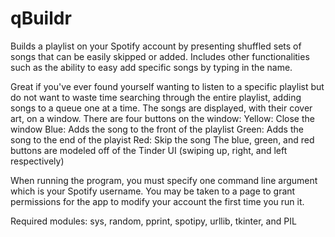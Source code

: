 # qBuildr
Builds a playlist on your Spotify account by presenting shuffled sets of songs that can be easily skipped or added. Includes other functionalities such as the ability to easy add specific songs by typing in the name.

Great if you've ever found yourself wanting to listen to a specific playlist but do not want to waste time searching through the entire playlist, adding songs to a queue one at a time.
The songs are displayed, with their cover art, on a window. There are four buttons on the window:
Yellow: Close the window
Blue: Adds the song to the front of the playlist
Green: Adds the song to the end of the playist
Red: Skip the song
The blue, green, and red buttons are modeled off of the Tinder UI (swiping up, right, and left respectively)

When running the program, you must specify one command line argument which is your Spotify username. You may be taken to a page to grant permissions for the app to modify your account the first time you run it.

Required modules:
sys, random, pprint, spotipy, urllib, tkinter, and PIL
